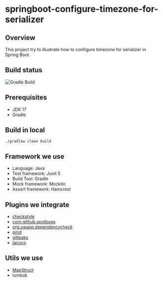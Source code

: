 # springboot-configure-timezone-for-serializer

## Overview

This project try to illustrate how to configure timezone for serializer in Spring Boot.

## Build status

![Gradle Build](https://github.com/csmervyn/springboot-java-project-template/actions/workflows/gradle.yml/badge.svg)

## Prerequisites

- JDK 17
- Gradle

## Build in local

```shell
./gradlew clean build
```

## Framework we use

- Language: Java
- Test framework: Junit 5
- Build Tool: Gradle
- Mock framework: Mockito
- Assert framework: Hamcrest

## Plugins we integrate

- [checkstyle](./documents/plugins-we-integrate.md#checkstyle)
- [com.github.spotbugs](./documents/plugins-we-integrate.md#spotbugs)
- [org.owasp.dependencycheck](./documents/plugins-we-integrate.md#dependencycheck)
- [pmd](./documents/plugins-we-integrate.md#pmd)
- [gitleaks](./documents/plugins-we-integrate.md#gitleaks)
- [jacoco](./documents/plugins-we-integrate.md#Jacoco)

## Utils we use
- [MapStruct](./documents/utils-we-use.md#MapStruct)
- lombok

